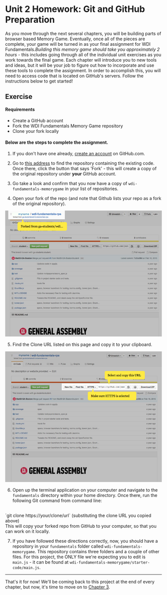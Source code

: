 # Unit 2 Homework: Git and GitHub Preparation

As you move through the next several chapters, you will be building parts of browser based Memory Game. Eventually, once all of the pieces are complete, your game will be turned in as your final assignment for WDI Fundamentals.*Building this memory game should take you approximately 2 hours* - this includes going through all of the individual unit exercises as you work towards the final game. Each chapter will introduce you to new tools and ideas, but it will be your job to figure out how to incorporate and use these tools to complete the assignment. In order to accomplish this, you will need to access code that is located on GitHub's servers. Follow the instructions below to get started!

## Exercise

#### Requirements

- Create a GitHub account
- Fork the WDI Fundamentals Memory Game repository
- Clone your fork locally

#### Below are the steps to complete the assignment.

1. If you don't have one already, [create an account](07_exercise.md) on GitHub.com.

2. Go to [this address](https://github.com/ga-students/wdi-fundamentals-memorygame) to find the repository containing the existing code.
  Once there, click the button that says 'Fork' - this will create a copy of the original repository under **your** GitHub account.

3. Go take a look and confirm that you now have a copy of `wdi-fundamentals-memorygame` in your list of repositories.

4. Open your fork of the repo (and note that Github lists your repo as a fork of the original repository).

  ![Image showing "forked from ga-students/wdi-fundamentals-rps"](../assets/chapter2/clone_ga-students.png)

5. Find the Clone URL listed on this page and copy it to your clipboard.

  ![Image showing "clone HTTP address"](../assets/chapter2/clone_http.png)

6. Open up the terminal application on your computer and navigate to the `fundamentals` directory within your home directory.
  Once there, run the following Git command from command line:
<br>
`git clone https://your/clone/url` (substituting the clone URL you copied above)
<br>
  This will copy your forked repo from GitHub to your computer, so that you can work on it locally.

7. If you have followed these directions correctly, now, you should have a repository in your `fundamentals` folder called `wdi-fundamentals-memorygame`. This repository contains three folders and a couple of other files.  For this project, the ONLY file we're expecting you to edit is `main.js` - it can be found at `wdi-fundamentals-memorygame/starter-code/main.js`.

---

That's it for now! We'll be coming back to this project at the end of every chapter, but now, it's time to move on to [Chapter 3](../03_chapter/intro.md).
